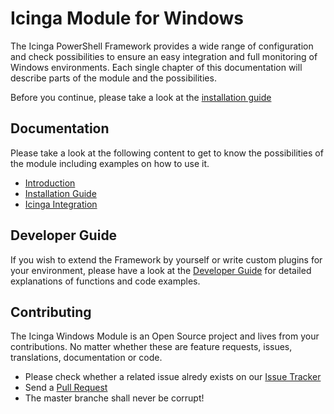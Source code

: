 Icinga Module for Windows
==============

The Icinga PowerShell Framework provides a wide range of configuration and check possibilities to ensure an easy integration and full monitoring of Windows environments.
Each single chapter of this documentation will describe parts of the module and the possibilities.

Before you continue, please take a look at the [installation guide](doc/02-Installation.md)

Documentation
-------------

Please take a look at the following content to get to know the possibilities of the module including examples on how to use it.

* [Introduction](doc/01-Introduction.md)
* [Installation Guide](doc/02-Installation.md)
* [Icinga Integration](doc/05-Icinga-Integration.md)

Developer Guide
------------

If you wish to extend the Framework by yourself or write custom plugins for your environment, please have a look at the [Developer Guide](doc/04-Developer-Guide.md) for detailed explanations of functions and code examples.

Contributing
------------

The Icinga Windows Module is an Open Source project and lives from your contributions. No matter whether these are feature requests, issues, translations, documentation or code.

* Please check whether a related issue alredy exists on our [Issue Tracker](https://github.com/Icinga/icinga-powershell-framework/issues)
* Send a [Pull Request](https://github.com/Icinga/icinga-powershell-framework/pulls)
* The master branche shall never be corrupt!
